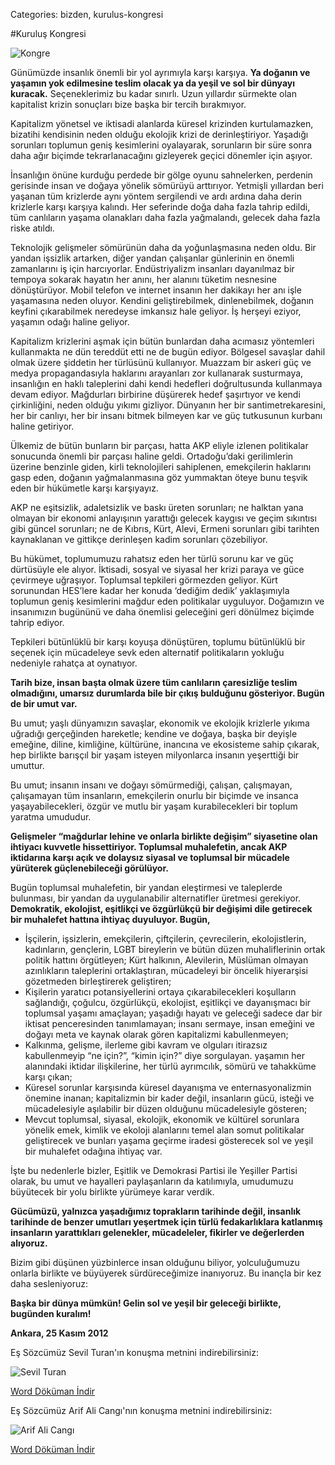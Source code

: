 Categories: bizden, kurulus-kongresi

#Kuruluş Kongresi

![Kongre](https://lh3.googleusercontent.com/-rbmZg8Gh4e0/UqNa2I5xD2I/AAAAAAAAA40/eDgagMHKlzg/w300-h200-no/kongre.jpg)

Günümüzde insanlık önemli bir yol ayrımıyla karşı karşıya. **Ya doğanın ve yaşamın yok edilmesine teslim olacak ya da yeşil ve sol bir dünyayı kuracak.** Seçeneklerimiz bu kadar sınırlı. Uzun yıllardır sürmekte olan kapitalist krizin sonuçları bize başka bir tercih bırakmıyor.

Kapitalizm yönetsel ve iktisadi alanlarda küresel krizinden kurtulamazken, bizatihi kendisinin neden olduğu ekolojik krizi de derinleştiriyor. Yaşadığı sorunları toplumun geniş kesimlerini oyalayarak, sorunların bir süre sonra daha ağır biçimde tekrarlanacağını gizleyerek geçici dönemler için aşıyor.

İnsanlığın önüne kurduğu perdede bir gölge oyunu sahnelerken, perdenin gerisinde insan ve doğaya yönelik sömürüyü arttırıyor. Yetmişli yıllardan beri yaşanan tüm krizlerde aynı yöntem sergilendi ve  ardı ardına daha derin krizlerle karşı karşıya kalındı. Her seferinde doğa daha fazla tahrip edildi, tüm canlıların yaşama olanakları daha fazla yağmalandı, gelecek daha fazla riske atıldı.

Teknolojik gelişmeler sömürünün daha da yoğunlaşmasına neden oldu. Bir yandan işsizlik artarken, diğer yandan çalışanlar günlerinin en önemli zamanlarını iş için harcıyorlar. Endüstriyalizm insanları dayanılmaz bir tempoya sokarak hayatın her anını, her alanını tüketim nesnesine dönüştürüyor. Mobil telefon ve internet insanın her dakikayı her anı işle yaşamasına neden oluyor. Kendini geliştirebilmek, dinlenebilmek, doğanın keyfini çıkarabilmek neredeyse imkansız hale geliyor. İş herşeyi eziyor, yaşamın odağı haline geliyor.

Kapitalizm krizlerini aşmak için bütün bunlardan daha acımasız yöntemleri kullanmakta ne dün tereddüt etti ne de bugün ediyor. Bölgesel savaşlar dahil olmak üzere şiddetin her türlüsünü kullanıyor. Muazzam bir askeri güç ve medya propagandasıyla haklarını arayanları zor kullanarak susturmaya, insanlığın en haklı taleplerini dahi kendi hedefleri doğrultusunda kullanmaya devam ediyor. Mağdurları birbirine düşürerek hedef şaşırtıyor ve kendi çirkinliğini, neden olduğu yıkımı gizliyor. Dünyanın her bir santimetrekaresini, her bir canlıyı, her bir insanı bitmek bilmeyen kar ve güç tutkusunun kurbanı haline getiriyor.

Ülkemiz de bütün bunların bir parçası, hatta AKP eliyle izlenen politikalar sonucunda önemli bir parçası haline geldi. Ortadoğu’daki gerilimlerin üzerine benzinle giden, kirli teknolojileri sahiplenen, emekçilerin haklarını gasp eden, doğanın yağmalanmasına göz yummaktan öteye bunu teşvik eden bir hükümetle karşı karşıyayız.

AKP ne eşitsizlik, adaletsizlik ve baskı üreten sorunları; ne halktan yana olmayan bir ekonomi anlayışının yarattığı gelecek kaygısı ve geçim sıkıntısı gibi güncel sorunları; ne de Kıbrıs, Kürt, Alevi, Ermeni sorunları gibi tarihten kaynaklanan ve gittikçe derinleşen kadim sorunları çözebiliyor.

Bu hükümet, toplumumuzu rahatsız eden her türlü sorunu kar ve güç dürtüsüyle ele alıyor. İktisadi, sosyal ve siyasal her krizi paraya ve güce çevirmeye uğraşıyor. Toplumsal tepkileri görmezden geliyor. Kürt sorunundan HES’lere kadar her konuda ‘dediğim dedik’ yaklaşımıyla toplumun geniş kesimlerini mağdur eden politikalar uyguluyor. Doğamızın ve insanımızın bugününü ve daha önemlisi geleceğini geri dönülmez biçimde tahrip ediyor.

Tepkileri bütünlüklü bir karşı koyuşa dönüştüren, toplumu bütünlüklü bir seçenek için mücadeleye sevk eden alternatif politikaların yokluğu nedeniyle rahatça at oynatıyor.

**Tarih bize, insan başta olmak üzere tüm canlıların çaresizliğe teslim olmadığını, umarsız durumlarda bile bir çıkış bulduğunu gösteriyor. Bugün de bir umut var.**

Bu umut; yaşlı dünyamızın savaşlar, ekonomik ve ekolojik krizlerle yıkıma uğradığı gerçeğinden hareketle; kendine ve doğaya, başka bir deyişle emeğine, diline, kimliğine, kültürüne, inancına ve ekosisteme sahip çıkarak, hep birlikte barışçıl bir yaşam isteyen milyonlarca insanın yeşerttiği bir umuttur.

Bu umut; insanın insanı ve doğayı sömürmediği, çalışan, çalışmayan, çalışamayan tüm insanların, emekçilerin onurlu bir biçimde ve insanca yaşayabilecekleri, özgür ve mutlu bir yaşam kurabilecekleri bir toplum yaratma umududur.

**Gelişmeler “mağdurlar lehine ve onlarla birlikte değişim” siyasetine olan ihtiyacı kuvvetle hissettiriyor. Toplumsal muhalefetin, ancak AKP iktidarına karşı açık ve dolaysız siyasal ve toplumsal bir mücadele yürüterek güçlenebileceği görülüyor.**

Bugün toplumsal muhalefetin, bir yandan eleştirmesi ve taleplerde bulunması, bir yandan da uygulanabilir alternatifler üretmesi gerekiyor. **Demokratik, ekolojist, eşitlikçi ve özgürlükçü bir değişimi dile getirecek bir muhalefet hattına ihtiyaç duyuluyor. Bugün,**

* İşçilerin, işsizlerin, emekçilerin, çiftçilerin, çevrecilerin, ekolojistlerin, kadınların, gençlerin, LGBT bireylerin ve bütün düzen muhaliflerinin ortak politik hattını örgütleyen; Kürt halkının, Alevilerin, Müslüman olmayan azınlıkların taleplerini ortaklaştıran, mücadeleyi bir öncelik hiyerarşisi gözetmeden birleştirerek geliştiren;
* Kişilerin yaratıcı potansiyellerini ortaya çıkarabilecekleri koşulların sağlandığı, çoğulcu, özgürlükçü, ekolojist, eşitlikçi ve dayanışmacı bir toplumsal yaşamı amaçlayan; yaşadığı hayatı ve geleceği sadece dar bir iktisat penceresinden tanımlamayan; insanı sermaye, insan emeğini ve doğayı meta ve kaynak olarak gören kapitalizmi kabullenmeyen;
* Kalkınma, gelişme, ilerleme gibi kavram ve olguları itirazsız kabullenmeyip “ne için?”, “kimin için?” diye sorgulayan. yaşamın her alanındaki iktidar ilişkilerine, her türlü ayrımcılık, sömürü ve tahakküme karşı çıkan;
* Küresel sorunlar karşısında küresel dayanışma ve enternasyonalizmin önemine inanan; kapitalizmin bir kader değil, insanların gücü, isteği ve mücadelesiyle aşılabilir bir düzen olduğunu mücadelesiyle gösteren;
* Mevcut toplumsal, siyasal, ekolojik, ekonomik ve kültürel sorunlara yönelik emek, kimlik ve ekoloji alanlarını temel alan somut politikalar geliştirecek ve bunları yaşama geçirme iradesi gösterecek sol ve yeşil bir muhalefet odağına ihtiyaç var.

İşte bu nedenlerle bizler, Eşitlik ve Demokrasi Partisi ile Yeşiller Partisi olarak, bu umut ve hayalleri paylaşanların da katılımıyla, umudumuzu büyütecek bir yolu birlikte yürümeye karar verdik.

**Gücümüzü, yalnızca yaşadığımız toprakların tarihinde değil, insanlık tarihinde de benzer umutları yeşertmek için türlü fedakarlıklara katlanmış insanların yarattıkları gelenekler, mücadeleler, fikirler ve değerlerden alıyoruz.**

Bizim gibi düşünen yüzbinlerce insan olduğunu biliyor, yolculuğumuzu onlarla birlikte ve büyüyerek sürdüreceğimize inanıyoruz. Bu inançla bir kez daha sesleniyoruz:

**Başka bir dünya mümkün! Gelin sol ve  yeşil bir geleceği birlikte, bugünden kuralım!**

**Ankara, 25 Kasım 2012**

Eş Sözcümüz Sevil Turan'ın konuşma metnini indirebilirsiniz:

![Sevil Turan](https://lh3.googleusercontent.com/-DHZ7RNDf1uo/UqNa1Ae5HgI/AAAAAAAAA4o/K_MqU8ehTok/w332-h443-no/sevil-2.jpg)

[   Word Döküman İndir](https://docs.google.com/uc?export=download&id=0B88KkSwAkgG1bjZUNS1tTmp2bnM "İndir")


Eş Sözcümüz Arif Ali Cangı'nın konuşma metnini indirebilirsiniz:

![Arif Ali Cangı](https://lh6.googleusercontent.com/-5gApml-c_QM/UqNa1soA6EI/AAAAAAAAA4w/lZLL52QzBzQ/w444-h357-no/arif-2.jpg)

[   Word Döküman İndir](https://docs.google.com/uc?export=download&id=0B88KkSwAkgG1OHJsUVZHRjB3S3M "İndir")


